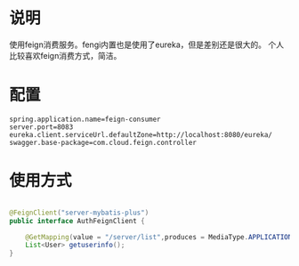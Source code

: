 # 说明
使用feign消费服务。fengi内置也是使用了eureka，但是差别还是很大的。
个人比较喜欢feign消费方式，简洁。
# 配置
```properties
spring.application.name=feign-consumer
server.port=8083
eureka.client.serviceUrl.defaultZone=http://localhost:8080/eureka/
swagger.base-package=com.cloud.feign.controller

```
# 使用方式
```java

@FeignClient("server-mybatis-plus")
public interface AuthFeignClient {

    @GetMapping(value = "/server/list",produces = MediaType.APPLICATION_JSON_UTF8_VALUE)
    List<User> getuserinfo();
}
```